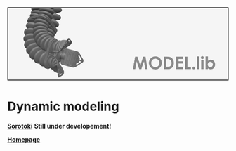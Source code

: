 <div align="center"> <img src="./src/model.png" width="650"> </div>

# Dynamic modeling 
[**Sorotoki**](https://bjcaasenbrood.github.io/SorotokiCode/) **Still under developement!**

[**Homepage**](https://bjcaasenbrood.github.io/SorotokiCode/)
